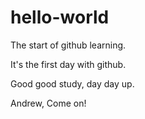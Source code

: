 # hello-world
The start of github learning.

It's the first day with github. 

Good good study, day day up.

Andrew, Come on!
